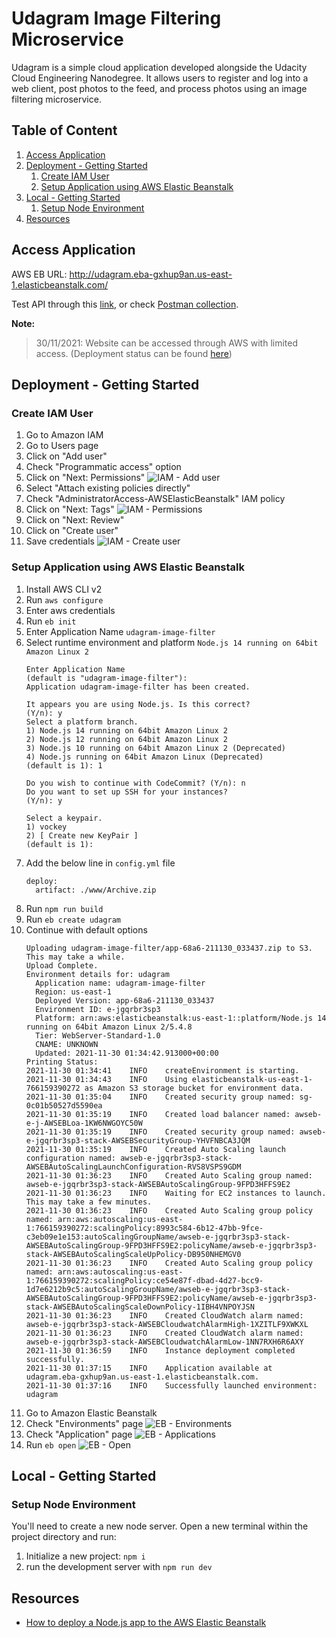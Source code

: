 # Udagram Image Filtering Microservice

Udagram is a simple cloud application developed alongside the Udacity Cloud Engineering Nanodegree. It allows users to register and log into a web client, post photos to the feed, and process photos using an image filtering microservice.

## Table of Content
1. [Access Application](#access-application)
2. [Deployment - Getting Started](#deployment---getting-started)
   1. [Create IAM User](#create-iam-user)
   2. [Setup Application using AWS Elastic Beanstalk](#setup-application-using-aws-elastic-beanstalk)
3. [Local - Getting Started](#local---getting-started)
   1. [Setup Node Environment](#setup-node-environment)
4. [Resources](#resources)

## Access Application

AWS EB URL: http://udagram.eba-gxhup9an.us-east-1.elasticbeanstalk.com/

Test API through this [link](http://udagram.eba-gxhup9an.us-east-1.elasticbeanstalk.com/filteredimage?image_url=https://sasa94s.github.io/deploy-a-static-website-on-aws/docs/images/website-homepage.png), 
or check [Postman collection](docs/udagram-final.postman_collection.json).

**Note:** 
> 30/11/2021: Website can be accessed through AWS with limited access. 
> (Deployment status can be found [here](docs/images/deployment_screenshot))

## Deployment - Getting Started

### Create IAM User
1. Go to Amazon IAM
2. Go to Users page
3. Click on "Add user"
4. Check "Programmatic access" option
5. Click on "Next: Permissions"
![IAM - Add user](docs/images/iam_adduser.png)
6. Select "Attach existing policies directly"
7. Check "AdministratorAccess-AWSElasticBeanstalk" IAM policy
8. Click on "Next: Tags"
![IAM - Permissions](docs/images/iam_permissions.png)
9. Click on "Next: Review"
10. Click on "Create user"
11. Save credentials
![IAM - Create user](docs/images/iam_createuser.png)

### Setup Application using AWS Elastic Beanstalk
1. Install AWS CLI v2
2. Run `aws configure`
3. Enter aws credentials
4. Run `eb init`
5. Enter Application Name `udagram-image-filter`
6. Select runtime environment and platform `Node.js 14 running on 64bit Amazon Linux 2`
    ```shell
    Enter Application Name
    (default is "udagram-image-filter"):
    Application udagram-image-filter has been created.
    
    It appears you are using Node.js. Is this correct?
    (Y/n): y
    Select a platform branch.
    1) Node.js 14 running on 64bit Amazon Linux 2
    2) Node.js 12 running on 64bit Amazon Linux 2
    3) Node.js 10 running on 64bit Amazon Linux 2 (Deprecated)
    4) Node.js running on 64bit Amazon Linux (Deprecated)
    (default is 1): 1
    
    Do you wish to continue with CodeCommit? (Y/n): n
    Do you want to set up SSH for your instances?
    (Y/n): y
    
    Select a keypair.
    1) vockey
    2) [ Create new KeyPair ]
    (default is 1): 
    ```
7. Add the below line in `config.yml` file
   ```shell
   deploy:
     artifact: ./www/Archive.zip
   ```
8. Run `npm run build`
9. Run `eb create udagram`
10. Continue with default options
    ```shell
    Uploading udagram-image-filter/app-68a6-211130_033437.zip to S3. This may take a while.
    Upload Complete.
    Environment details for: udagram
      Application name: udagram-image-filter
      Region: us-east-1
      Deployed Version: app-68a6-211130_033437
      Environment ID: e-jgqrbr3sp3
      Platform: arn:aws:elasticbeanstalk:us-east-1::platform/Node.js 14 running on 64bit Amazon Linux 2/5.4.8
      Tier: WebServer-Standard-1.0
      CNAME: UNKNOWN
      Updated: 2021-11-30 01:34:42.913000+00:00
    Printing Status:
    2021-11-30 01:34:41    INFO    createEnvironment is starting.
    2021-11-30 01:34:43    INFO    Using elasticbeanstalk-us-east-1-766159390272 as Amazon S3 storage bucket for environment data.
    2021-11-30 01:35:04    INFO    Created security group named: sg-0c01b50527d5590ea
    2021-11-30 01:35:19    INFO    Created load balancer named: awseb-e-j-AWSEBLoa-1KW6NWGOYC50W
    2021-11-30 01:35:19    INFO    Created security group named: awseb-e-jgqrbr3sp3-stack-AWSEBSecurityGroup-YHVFNBCA3JQM
    2021-11-30 01:35:19    INFO    Created Auto Scaling launch configuration named: awseb-e-jgqrbr3sp3-stack-AWSEBAutoScalingLaunchConfiguration-RVS8VSPS9GDM
    2021-11-30 01:36:23    INFO    Created Auto Scaling group named: awseb-e-jgqrbr3sp3-stack-AWSEBAutoScalingGroup-9FPD3HFFS9E2
    2021-11-30 01:36:23    INFO    Waiting for EC2 instances to launch. This may take a few minutes.
    2021-11-30 01:36:23    INFO    Created Auto Scaling group policy named: arn:aws:autoscaling:us-east-1:766159390272:scalingPolicy:8993c584-6b12-47bb-9fce-c3eb09e1e153:autoScalingGroupName/awseb-e-jgqrbr3sp3-stack-AWSEBAutoScalingGroup-9FPD3HFFS9E2:policyName/awseb-e-jgqrbr3sp3-stack-AWSEBAutoScalingScaleUpPolicy-DB950NHEMGV0
    2021-11-30 01:36:23    INFO    Created Auto Scaling group policy named: arn:aws:autoscaling:us-east-1:766159390272:scalingPolicy:ce54e87f-dbad-4d27-bcc9-1d7e6212b9c5:autoScalingGroupName/awseb-e-jgqrbr3sp3-stack-AWSEBAutoScalingGroup-9FPD3HFFS9E2:policyName/awseb-e-jgqrbr3sp3-stack-AWSEBAutoScalingScaleDownPolicy-1IBH4VNPOYJSN
    2021-11-30 01:36:23    INFO    Created CloudWatch alarm named: awseb-e-jgqrbr3sp3-stack-AWSEBCloudwatchAlarmHigh-1XZITLF9XWKXL
    2021-11-30 01:36:23    INFO    Created CloudWatch alarm named: awseb-e-jgqrbr3sp3-stack-AWSEBCloudwatchAlarmLow-1NN7RXH6R6AXY
    2021-11-30 01:36:59    INFO    Instance deployment completed successfully.
    2021-11-30 01:37:15    INFO    Application available at udagram.eba-gxhup9an.us-east-1.elasticbeanstalk.com.
    2021-11-30 01:37:16    INFO    Successfully launched environment: udagram
    ```
11. Go to Amazon Elastic Beanstalk
12. Check "Environments" page
![EB - Environments](docs/images/deployment_screenshot/eb_environments.png)
13. Check "Application" page
![EB - Applications](docs/images/deployment_screenshot/eb_applications.png)
14. Run `eb open`
![EB - Open](docs/images/deployment_screenshot/eb_open.png)

## Local - Getting Started

### Setup Node Environment

You'll need to create a new node server. Open a new terminal within the project directory and run:

1. Initialize a new project: `npm i`
2. run the development server with `npm run dev`

## Resources
- [How to deploy a Node.js app to the AWS Elastic Beanstalk](https://www.freecodecamp.org/news/how-to-deploy-a-node-js-app-to-the-aws-elastic-beanstalk-f150899ed977/)
